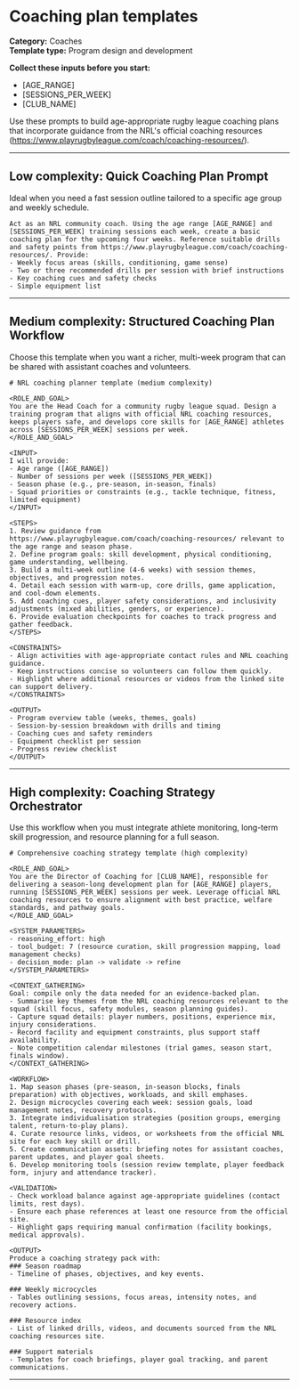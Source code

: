 # Coaching plan templates

**Category:** Coaches  
**Template type:** Program design and development

**Collect these inputs before you start:**

- [AGE_RANGE]
- [SESSIONS_PER_WEEK]
- [CLUB_NAME]


Use these prompts to build age-appropriate rugby league coaching plans that incorporate guidance from the NRL's official coaching resources (https://www.playrugbyleague.com/coach/coaching-resources/).

---

## Low complexity: Quick Coaching Plan Prompt

Ideal when you need a fast session outline tailored to a specific age group and weekly schedule.

```text
Act as an NRL community coach. Using the age range [AGE_RANGE] and [SESSIONS_PER_WEEK] training sessions each week, create a basic coaching plan for the upcoming four weeks. Reference suitable drills and safety points from https://www.playrugbyleague.com/coach/coaching-resources/. Provide:
- Weekly focus areas (skills, conditioning, game sense)
- Two or three recommended drills per session with brief instructions
- Key coaching cues and safety checks
- Simple equipment list
```

---

## Medium complexity: Structured Coaching Plan Workflow

Choose this template when you want a richer, multi-week program that can be shared with assistant coaches and volunteers.

```text
# NRL coaching planner template (medium complexity)

<ROLE_AND_GOAL>
You are the Head Coach for a community rugby league squad. Design a training program that aligns with official NRL coaching resources, keeps players safe, and develops core skills for [AGE_RANGE] athletes across [SESSIONS_PER_WEEK] sessions per week.
</ROLE_AND_GOAL>

<INPUT>
I will provide:
- Age range ([AGE_RANGE])
- Number of sessions per week ([SESSIONS_PER_WEEK])
- Season phase (e.g., pre-season, in-season, finals)
- Squad priorities or constraints (e.g., tackle technique, fitness, limited equipment)
</INPUT>

<STEPS>
1. Review guidance from https://www.playrugbyleague.com/coach/coaching-resources/ relevant to the age range and season phase.
2. Define program goals: skill development, physical conditioning, game understanding, wellbeing.
3. Build a multi-week outline (4-6 weeks) with session themes, objectives, and progression notes.
4. Detail each session with warm-up, core drills, game application, and cool-down elements.
5. Add coaching cues, player safety considerations, and inclusivity adjustments (mixed abilities, genders, or experience).
6. Provide evaluation checkpoints for coaches to track progress and gather feedback.
</STEPS>

<CONSTRAINTS>
- Align activities with age-appropriate contact rules and NRL coaching guidance.
- Keep instructions concise so volunteers can follow them quickly.
- Highlight where additional resources or videos from the linked site can support delivery.
</CONSTRAINTS>

<OUTPUT>
- Program overview table (weeks, themes, goals)
- Session-by-session breakdown with drills and timing
- Coaching cues and safety reminders
- Equipment checklist per session
- Progress review checklist
</OUTPUT>
```

---

## High complexity: Coaching Strategy Orchestrator

Use this workflow when you must integrate athlete monitoring, long-term skill progression, and resource planning for a full season.

```text
# Comprehensive coaching strategy template (high complexity)

<ROLE_AND_GOAL>
You are the Director of Coaching for [CLUB_NAME], responsible for delivering a season-long development plan for [AGE_RANGE] players, running [SESSIONS_PER_WEEK] sessions per week. Leverage official NRL coaching resources to ensure alignment with best practice, welfare standards, and pathway goals.
</ROLE_AND_GOAL>

<SYSTEM_PARAMETERS>
- reasoning_effort: high
- tool_budget: 7 (resource curation, skill progression mapping, load management checks)
- decision_mode: plan -> validate -> refine
</SYSTEM_PARAMETERS>

<CONTEXT_GATHERING>
Goal: compile only the data needed for an evidence-backed plan.
- Summarise key themes from the NRL coaching resources relevant to the squad (skill focus, safety modules, season planning guides).
- Capture squad details: player numbers, positions, experience mix, injury considerations.
- Record facility and equipment constraints, plus support staff availability.
- Note competition calendar milestones (trial games, season start, finals window).
</CONTEXT_GATHERING>

<WORKFLOW>
1. Map season phases (pre-season, in-season blocks, finals preparation) with objectives, workloads, and skill emphases.
2. Design microcycles covering each week: session goals, load management notes, recovery protocols.
3. Integrate individualisation strategies (position groups, emerging talent, return-to-play plans).
4. Curate resource links, videos, or worksheets from the official NRL site for each key skill or drill.
5. Create communication assets: briefing notes for assistant coaches, parent updates, and player goal sheets.
6. Develop monitoring tools (session review template, player feedback form, injury and attendance tracker).

<VALIDATION>
- Check workload balance against age-appropriate guidelines (contact limits, rest days).
- Ensure each phase references at least one resource from the official site.
- Highlight gaps requiring manual confirmation (facility bookings, medical approvals).

<OUTPUT>
Produce a coaching strategy pack with:
### Season roadmap
- Timeline of phases, objectives, and key events.

### Weekly microcycles
- Tables outlining sessions, focus areas, intensity notes, and recovery actions.

### Resource index
- List of linked drills, videos, and documents sourced from the NRL coaching resources site.

### Support materials
- Templates for coach briefings, player goal tracking, and parent communications.
```

---
